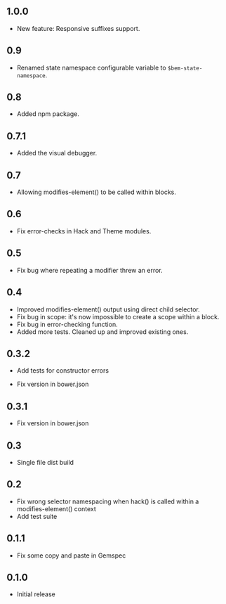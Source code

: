 ## 1.0.0

* New feature: Responsive suffixes support.

## 0.9

* Renamed state namespace configurable variable to `$bem-state-namespace`.

## 0.8

* Added npm package.

## 0.7.1

* Added the visual debugger.

## 0.7

* Allowing modifies-element() to be called within blocks.

## 0.6

* Fix error-checks in Hack and Theme modules.

## 0.5

* Fix bug where repeating a modifier threw an error.

## 0.4

* Improved modifies-element() output using direct child selector.
* Fix bug in scope: it's now impossible to create a scope within a block.
* Fix bug in error-checking function.
* Added more tests. Cleaned up and improved existing ones.

## 0.3.2

* Add tests for constructor errors

* Fix version in bower.json

## 0.3.1

* Fix version in bower.json

## 0.3

* Single file dist build

## 0.2

* Fix wrong selector namespacing when hack() is called within a modifies-element() context
* Add test suite

## 0.1.1

* Fix some copy and paste in Gemspec

## 0.1.0

* Initial release
